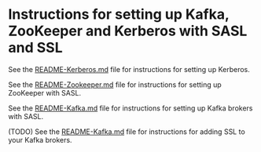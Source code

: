 # Instructions for setting up Kafka, ZooKeeper and Kerberos with SASL and SSL

See the [README-Kerberos.md](README-Kerberos.md) file for instructions for setting up Kerberos.

See the [README-Zookeeper.md](README-Zookeeper.md) file for instructions for setting up ZooKeeper with SASL.

See the [README-Kafka.md](README-Kafka-brokers-SASL-only.md) file for instructions for setting up Kafka brokers with SASL.

(TODO) See the [README-Kafka.md](README-Kafka-brokers-add-SSSL.md) file for instructions for adding SSL to your Kafka brokers.
